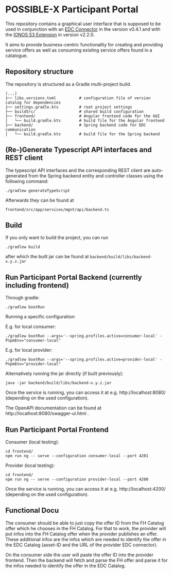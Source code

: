 # POSSIBLE-X Participant Portal

This repository contains a graphical user interface that is supposed to be used in conjunction with
an [EDC Connector](https://github.com/eclipse-edc/Connector) in the version v0.4.1 and with
the [IONOS S3 Extension](https://github.com/Digital-Ecosystems/edc-ionos-s3/) in version v2.2.0.

It aims to provide business-centric functionality for creating and providing service offers as well as consuming
existing service offers found in a catalogue.

## Repository structure

The repository is structured as a Gradle multi-project build.

```
(...)
├── libs.versions.toml          # configuration file of version catalog for dependencies
├── settings.gradle.kts         # root project settings
├── buildSrc/                   # shared build configuration
├── frontend/                   # Angular frontend code for the GUI
│   └── build.gradle.kts        # build file for the Angular frontend
├── backend/                    # Spring backend code for EDC communication
│   └── build.gradle.kts        # build file for the Spring backend
```

## (Re-)Generate Typescript API interfaces and REST client

The typescript API interfaces and the corresponding REST client are auto-generated from the Spring backend entity and
controller classes using the following command:

```
./gradlew generateTypeScript
```

Afterwards they can be found at

```
frontend/src/app/services/mgnt/api/backend.ts
```

## Build

If you only want to build the project, you can run

```
./gradlew build
```

after which the built jar can be found at `backend/build/libs/backend-x.y.z.jar`

## Run Participant Portal Backend (currently including frontend)

Through gradle:

```
./gradlew bootRun
```

Running a specific configuration:

E.g. for local consumer:

```
./gradlew bootRun --args='--spring.profiles.active=consumer-local' -PnpmEnv="consumer-local"
```

E.g. for local provider:

```
./gradlew bootRun --args='--spring.profiles.active=provider-local' -PnpmEnv="provider-local"
```

Alternatively running the jar directly (if built previously):

```
java -jar backend/build/libs/backend-x.y.z.jar
```

Once the service is running, you can access it at e.g. http://localhost:8080/ (depending on the used configuration).

The OpenAPI documentation can be found at http://localhost:8080/swagger-ui.html .

## Run Participant Portal Frontend

Consumer (local testing):

```
cd frontend/
npm run ng -- serve --configuration consumer-local --port 4201
```

Provider (local testing):

```
cd frontend/
npm run ng -- serve --configuration provider-local --port 4200
```

Once the service is running, you can access it at e.g. http://localhost:4200/  (depending on the used configuration).

## Functional Docu

The consumer should be able to just copy the offer ID from the FH Catalog offer which he chooses in the FH Catalog.
For that to work, the provider will put infos into the FH Catalog offer when the provider publishes an offer. These additional infos are the infos which are needed to identify the offer in the EDC Catalog (asset-ID and the URL of the provider EDC connector).

On the consumer side the user will paste the offer ID into the provider frontend. Then the backend will fetch and parse the FH offer and parse it for the infos needed to identify the offer in the EDC Catalog.


